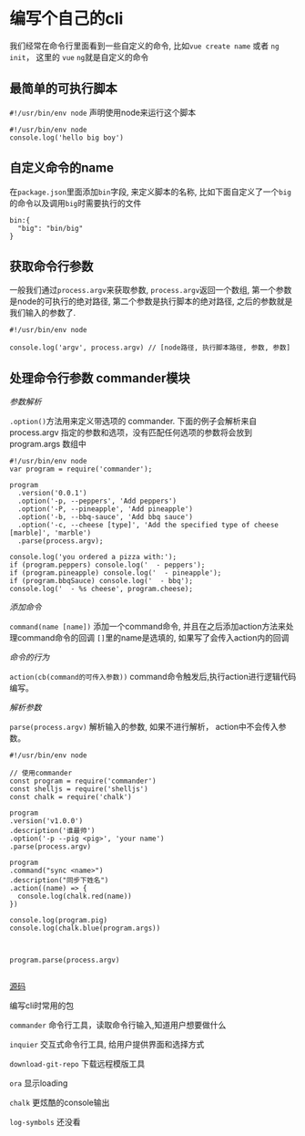 # 编写个自己的cli

我们经常在命令行里面看到一些自定义的命令, 比如`vue create name` 或者 `ng init`， 这里的 `vue` `ng`就是自定义的命令

## 最简单的可执行脚本

`#!/usr/bin/env node` 声明使用node来运行这个脚本

```
#!/usr/bin/env node
console.log('hello big boy')
```
## 自定义命令的name

在`package.json`里面添加`bin`字段, 来定义脚本的名称, 比如下面自定义了一个`big`的命令以及调用`big`时需要执行的文件

```
bin:{
  "big": "bin/big"
}
```

## 获取命令行参数

一般我们通过`process.argv`来获取参数, `process.argv`返回一个数组,  第一个参数是node的可执行的绝对路径,  第二个参数是执行脚本的绝对路径, 之后的参数就是我们输入的参数了.

```
#!/usr/bin/env node

console.log('argv', process.argv) // [node路径, 执行脚本路径, 参数, 参数]
```

## 处理命令行参数 commander模块

*参数解析*

`.option()`方法用来定义带选项的 commander. 下面的例子会解析来自 process.argv 指定的参数和选项，没有匹配任何选项的参数将会放到 program.args 数组中

```
#!/usr/bin/env node
var program = require('commander');

program
  .version('0.0.1')
  .option('-p, --peppers', 'Add peppers')
  .option('-P, --pineapple', 'Add pineapple')
  .option('-b, --bbq-sauce', 'Add bbq sauce')
  .option('-c, --cheese [type]', 'Add the specified type of cheese [marble]', 'marble')
  .parse(process.argv);

console.log('you ordered a pizza with:');
if (program.peppers) console.log('  - peppers');
if (program.pineapple) console.log('  - pineapple');
if (program.bbqSauce) console.log('  - bbq');
console.log('  - %s cheese', program.cheese);

```

*添加命令*

`command(name [name])`  添加一个command命令, 并且在之后添加action方法来处理command命令的回调
`[]`里的name是选填的, 如果写了会传入action内的回调


*命令的行为*

`action(cb(command的可传入参数))`  command命令触发后,执行action进行逻辑代码编写。

*解析参数*

`parse(process.argv)` 解析输入的参数, 如果不进行解析， action中不会传入参数。


```
#!/usr/bin/env node

// 使用commander
const program = require('commander')
const shelljs = require('shelljs')
const chalk = require('chalk')

program
.version('v1.0.0')
.description('谁最帅')
.option('-p --pig <pig>', 'your name')
.parse(process.argv)

program
.command("sync <name>")
.description("同步下姓名")
.action((name) => {
  console.log(chalk.red(name))
})

console.log(program.pig)
console.log(chalk.blue(program.args))



program.parse(process.argv)


```

[源码](https://github.com/lirunkai/demo)

编写cli时常用的包

`commander` 命令行工具，读取命令行输入,知道用户想要做什么

`inquier`  交互式命令行工具, 给用户提供界面和选择方式

`download-git-repo`  下载远程模版工具

`ora`   显示loading

`chalk`  更炫酷的console输出

`log-symbols` 还没看